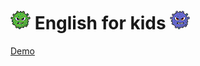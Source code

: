 # ![](./src/icon/rdme-icon/greenvir30.png) English for kids ![](./src/icon/rdme-icon/violetvir30.png)

[Demo](https://DenViRus.github.io/)
